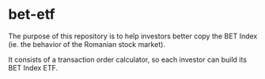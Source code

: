 # bet-etf

The purpose of this repository is to help investors better copy the BET Index (ie. the behavior of the Romanian stock market).

It consists of a transaction order calculator, so each investor can build its BET Index ETF.
